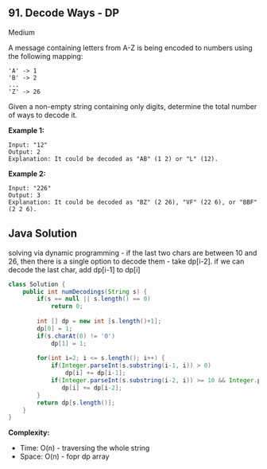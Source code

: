## 91. Decode Ways - DP
Medium

A message containing letters from A-Z is being encoded to numbers using the following mapping:
```
'A' -> 1
'B' -> 2
...
'Z' -> 26
```

Given a non-empty string containing only digits, determine the total number of ways to decode it.

**Example 1:**
```
Input: "12"
Output: 2
Explanation: It could be decoded as "AB" (1 2) or "L" (12).
```

**Example 2:**
```
Input: "226"
Output: 3
Explanation: It could be decoded as "BZ" (2 26), "VF" (22 6), or "BBF" (2 2 6).
```

## Java Solution
solving via dynamic programming - if the last two chars are between 10 and 26, then there is a single option to decode them - take dp[i-2]. if we can decode the last char, add dp[i-1] to dp[i]

```java
class Solution {
    public int numDecodings(String s) {
        if(s == null || s.length() == 0)
            return 0;
        
        int [] dp = new int [s.length()+1];
        dp[0] = 1;
        if(s.charAt(0) != '0')
            dp[1] = 1;
        
        for(int i=2; i <= s.length(); i++) {
            if(Integer.parseInt(s.substring(i-1, i)) > 0)
                dp[i] += dp[i-1];
            if(Integer.parseInt(s.substring(i-2, i)) >= 10 && Integer.parseInt(s.substring(i-2, i)) <= 26)
               dp[i] += dp[i-2];
        }
        return dp[s.length()];      
    }
}
```

**Complexity:**
* Time: O(n) - traversing the whole string
* Space: O(n) - fopr dp array